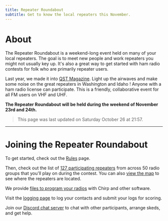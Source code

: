 ```yaml
---
title: Repeater Roundabout
subtitle: Get to know the local repeaters this November.
---
```


# About

The Repeater Roundabout is a weekend-long event held on many of your local repeaters. The goal is to meet new people and work repeaters you might not usually key up. It's also a great way to get started with ham radio contests for folk who are primarily repeater users. 

Last year, we made it into [QST Magazine](assets/RR.pdf). Light up the airwaves and make some noise on the great repeaters in Washington and Idaho ! Anyone with a ham radio license can participate. This is a friendly, collaborative event for all FM users on VHF and UHF.


**The Repeater Roundabout will be held during the weekend of November 23rd and 24th.**

> This page was last updated on Saturday October 26 at 21:57.


---


# Joining the Repeater Roundabout

To get started, check out the [Rules](./rules) page.

Then, check out the list of [127 participating repeaters](./repeaters) from across 50 radio groups that you'll play on during the contest. You can also [view the map](./map) to see where the repeaters are located.


We provide [files to program your radios](./files) with Chirp and other software.

Visit the [logging page](./logging) to log your contacts and submit your logs for scoring.

Join our [Discord chat server](https://discord.gg/BBpbESxSCm) to chat with other participants, arrange skeds, and get help.


